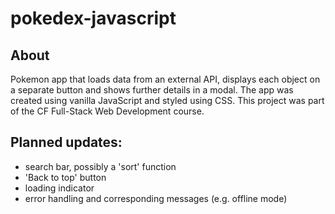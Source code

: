 # pokedex-javascript

## About
Pokemon app that loads data from an external API, displays each object on a separate button and shows further details in a modal. 
The app was created using vanilla JavaScript and styled using CSS.
This project was part of the CF Full-Stack Web Development course.

## Planned updates:
- search bar, possibly a 'sort' function
- 'Back to top' button
- loading indicator
- error handling and corresponding messages (e.g. offline mode)

